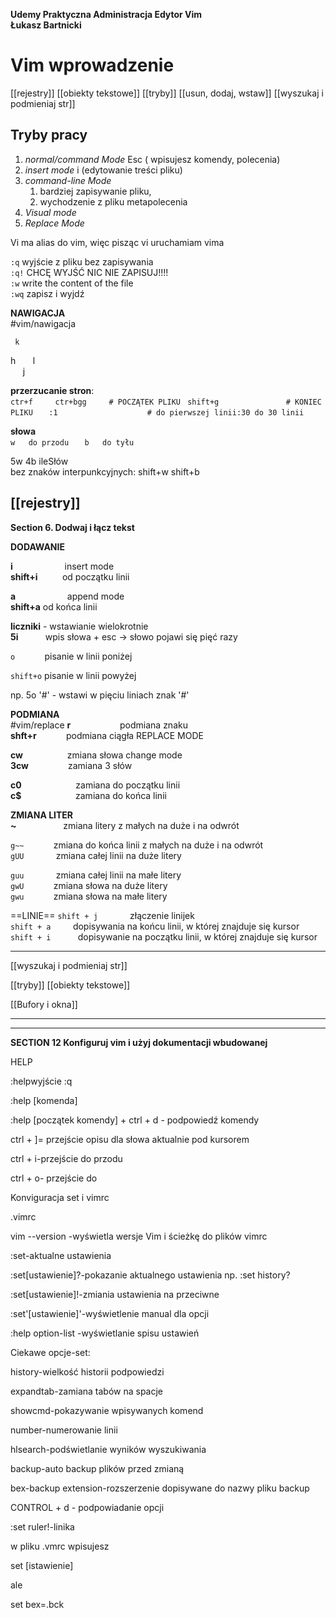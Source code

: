 **Udemy Praktyczna Administracja Edytor Vim**   
**Łukasz Bartnicki**  

# Vim wprowadzenie   
[[rejestry]]
[[obiekty tekstowe]]
[[tryby]]
[[usun, dodaj, wstaw]]
[[wyszukaj i podmieniaj str]]


## Tryby pracy

1. _normal/command Mode_ Esc ( wpisujesz komendy, polecenia)
2. *insert mode* i (edytowanie treści pliku)  
3. *command-line Mode*                
	1. bardziej zapisywanie pliku, 
	2. wychodzenie z pliku metapolecenia 
4.  *Visual mode*  
5.  *Replace Mode*  
    
Vi ma alias do vim, więc pisząc vi uruchamiam vima  

`:q` wyjście z pliku bez zapisywania  
`:q!`    CHCĘ WYJŚĆ NIC NIE ZAPISUJ!!!!  
`:w`      write the content of the file  
`:wq`   zapisz i wyjdź  

**NAWIGACJA**  
#vim/nawigacja
	 
     k  
h       l  
     j  

  
**przerzucanie stron**:  
`ctr+f     ctr+bgg     # POCZĄTEK PLIKU ` 
`shift+g               # KONIEC PLIKU   `
`:1                    # do pierwszej linii:30 do 30 linii  `

  **słowa**  
`w   do przodu   `
`b   do tyłu  `

5w 4b   ileSłów  
bez znaków interpunkcyjnych:          shift+w               shift+b  
  

## [[rejestry]]

**Section 6. Dodwaj i łącz tekst**  

**DODAWANIE**  

**i**                     insert mode  
**shift+i**          od początku linii  

**a**                     append mode  
**shift+a**          od końca linii  
 

**liczniki** - wstawianie wielokrotnie  
**5i**           wpis słowa + esc -> słowo pojawi się pięć razy  

`o`                  pisanie w linii poniżej  

`shift+o`   pisanie w linii powyżej  

np. 5o '#' - wstawi w pięciu liniach znak '#'  

**PODMIANA**  
#vim/replace
**r**                      podmiana znaku  
**shft+r**             podmiana ciągła REPLACE MODE  

**cw**                  zmiana słowa change mode  
**3cw**                zamiana 3 słów  

**c0**                      zamiana do początku linii  
**c$**                      zamiana do końca linii  

  

**ZMIANA LITER**  
**~**                   zmiana litery z małych na duże i na odwrót  

`g~~`             zmiana do końca linii z małych na duże i na odwrót  
`gUU`             zmiana całej linii na duże litery  

`guu`             zmiana całej linii na małe litery  
`gwU`             zmiana słowa na duże litery  
`gwu`            zmiana słowa na małe litery  

  
==LINIE==
`shift + j`             złączenie linijek  
`shift + a`         dopisywania na końcu linii, w której znajduje się kursor  
`shift + i`           dopisywanie na początku linii, w której znajduje się kursor  

---
[[wyszukaj i podmieniaj str]]
  
[[tryby]]
[[obiekty tekstowe]]


[[Bufory i okna]]
  

---



---

  

  

**SECTION 12 Konfiguruj vim i użyj dokumentacji wbudowanej**  

  

  

HELP  

  

  

:helpwyjście :q  

  

  

:help [komenda]  

  

  

:help [początek komendy] + ctrl + d - podpowiedź komendy  

  

  

  

  

  

ctrl + ]= przejście opisu dla słowa aktualnie pod kursorem  

  

  

ctrl + i-przejście do przodu  

  

  

ctrl + o- przejście do  

  

  

  

  

  

Konviguracja set i vimrc  

  

  

.vimrc  

  

  

  

  

  

vim --version -wyświetla wersje Vim i ścieżkę do plików vimrc  

  

  

  

  

  

:set-aktualne ustawienia  

  

  

:set[ustawienie]?-pokazanie aktualnego ustawienia np. :set history?  

  

  

:set[ustawienie]!-zmiania ustawienia na przeciwne  

  

  

  

  

  

:set'[ustawienie]'-wyświetlenie manual dla opcji  

  

  

  

  

  

  

  

  

:help option-list -wyświetlanie spisu ustawień  

  

  

  

  

  

Ciekawe opcje-set:  

  

  

history-wielkość historii podpowiedzi  

  

  

expandtab-zamiana tabów na spacje  

  

  

showcmd-pokazywanie wpisywanych komend  

  

  

number-numerowanie linii  

  

  

hlsearch-podświetlanie wyników wyszukiwania  

  

  

backup-auto backup plików przed zmianą  

  

  

bex-backup extension-rozszerzenie dopisywane do nazwy pliku backup  

  

  

  

  

  

CONTROL + d - podpowiadanie opcji  

  

  

  

  

  

:set ruler!-linika  

  

  

  

  

  

w pliku .vmrc wpisujesz  

  

  

set [istawienie]  

  

  

ale  

  

  

set bex=.bck